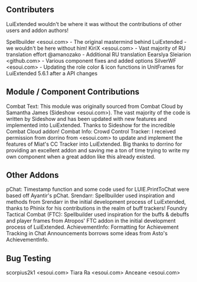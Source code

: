 ## Contributers
LuiExtended wouldn't be where it was without the contributions of other users and addon authors!

Spellbuilder <esoui.com> - The original mastermind behind LuiExtended - we wouldn't be here without him!
KiriX <esoui.com> - Vast majority of RU translation effort
@amanozako - Additional RU translation
Eearslya Sleiarion <github.com> - Various component fixes and added options
SilverWF <esoui.com> - Updating the role color & icon functions in UnitFrames for LuiExtended 5.6.1 after a API changes

## Module / Component Contributions
Combat Text: This module was originally sourced from Combat Cloud by Samantha James (Sideshow <esoui.com>). The vast majority of the code is written by Sideshow and has been updated with new features and implemented into LuiExtended. Thanks to Sideshow for the incredible Combat Cloud addon!
Combat Info: Crowd Control Tracker: I received permission from dorrino from <esoui.com> to update and implement the features of Miat's CC Tracker into LuiExtended. Big thanks to dorrino for providing an excellent addon and saving me a ton of time trying to write my own component when a great addon like this already existed.

## Other Addons
pChat: Timestamp function and some code used for LUIE.PrintToChat were based off Ayantir's pChat.
Srendarr: Spellbuilder used inspiration and methods from Srendarr in the initial development process of LuiExtended, thanks to Phinix for his contributions in the realm of buff trackers!
Foundry Tactical Combat (FTC): Spellbuilder used inspiration for the buffs & debuffs and player frames from Atropos' FTC addon in the initial development process of LuiExtended.
AchievementInfo: Formatting for Achievement Tracking in Chat Announcements borrows some ideas from Asto's AchievementInfo.

## Bug Testing
scorpius2k1 <esoui.com>
Tiara Ra <esoui.com>
Anceane <esoui.com>
